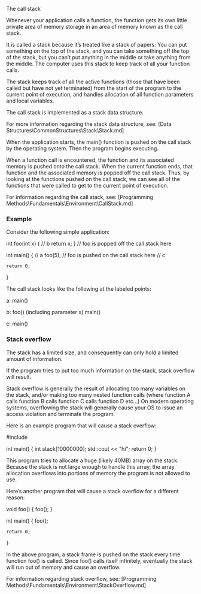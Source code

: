 The call stack

Whenever your application calls a function, the function gets its own little private area of memory storage in an area of memory known as the call stack.

It is called a stack because it’s treated like a stack of papers: You can put something on the top of the stack, and you can take something off the top of the stack, but you can’t put anything in the middle or take anything from the middle. The computer uses this stack to keep track of all your function calls.

The stack keeps track of all the active functions (those that have been called but have not yet terminated) from the start of the program to the current point of execution, and handles allocation of all function parameters and local variables.

The call stack is implemented as a stack data structure.

For more information regarding the stack data structure, see:
[Data Structures\CommonStructures\Stack\Stack.md]

 When the application starts, the main() function is pushed on the call stack by the operating system. Then the program begins executing.

When a function call is encountered, the function and its associated memory is pushed onto the call stack. When the current function ends, that function and the associated memory is popped off the call stack. Thus, by looking at the functions pushed on the call stack, we can see all of the functions that were called to get to the current point of execution.

For information regarding the call stack, see:
[Programming Methods\Fundamentals\Environment\CallStack.md]



### Example

Consider the following simple application:

int foo(int x)
{
    // b
    return x;
} // foo is popped off the call stack here

int main()
{
    // a
    foo(5); // foo is pushed on the call stack here
    // c

    return 0;
}

The call stack looks like the following at the labeled points:

  a:
    main()

  b:
    foo() (including parameter x)
    main()

  c:
    main()



### Stack overflow

The stack has a limited size, and consequently can only hold a limited amount of information.

If the program tries to put too much information on the stack, stack overflow will result.

Stack overflow is generally the result of allocating too many variables on the stack, and/or making too many nested function calls (where function A calls function B calls function C calls function D etc…) On modern operating systems, overflowing the stack will generally cause your OS to issue an access violation and terminate the program.

Here is an example program that will cause a stack overflow:

  #include <iostream>

  int main()
  {
    int stack[10000000];
    std::cout << "hi";
    return 0;
  }

This program tries to allocate a huge (likely 40MB) array on the stack. Because the stack is not large enough to handle this array, the array allocation overflows into portions of memory the program is not allowed to use.

Here’s another program that will cause a stack overflow for a different reason:

  void foo()
  {
    foo();
  }

  int main()
  {
    foo();

    return 0;
  }

In the above program, a stack frame is pushed on the stack every time function foo() is called. Since foo() calls itself infinitely, eventually the stack will run out of memory and cause an overflow.

For information regarding stack overflow, see:
[Programming Methods\Fundamentals\Environment\StackOverflow.md]

